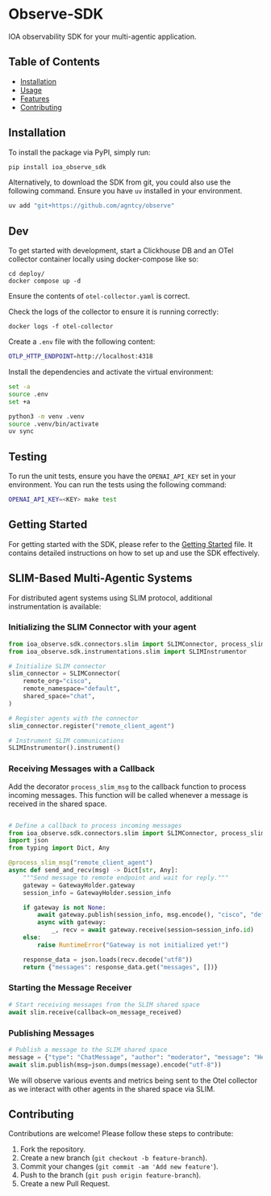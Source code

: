 # Observe-SDK

IOA observability SDK for your multi-agentic application.

## Table of Contents

- [Installation](#installation)
- [Usage](#usage)
- [Features](#features)
- [Contributing](#contributing)

## Installation

To install the package via PyPI, simply run:

```bash
pip install ioa_observe_sdk
```

Alternatively, to download the SDK from git, you could also use the following command. Ensure you have `uv` installed in your environment.

```bash
uv add "git+https://github.com/agntcy/observe"
```

## Dev

To get started with development, start a Clickhouse DB and an OTel collector container locally using docker-compose like so:

```
cd deploy/
docker compose up -d
```

Ensure the contents of `otel-collector.yaml` is correct.

Check the logs of the collector to ensure it is running correctly:

```
docker logs -f otel-collector
```

Create a `.env` file with the following content:

```bash
OTLP_HTTP_ENDPOINT=http://localhost:4318
```

Install the dependencies and activate the virtual environment:

```bash
set -a
source .env
set +a

python3 -m venv .venv
source .venv/bin/activate
uv sync
```

## Testing

To run the unit tests, ensure you have the `OPENAI_API_KEY` set in your environment. You can run the tests using the following command:

```bash
OPENAI_API_KEY=<KEY> make test
```

## Getting Started

For getting started with the SDK, please refer to the [Getting Started](https://github.com/agntcy/observe/blob/main/GETTING-STARTED.md)
 file. It contains detailed instructions on how to set up and use the SDK effectively.

## SLIM-Based Multi-Agentic Systems

For distributed agent systems using SLIM protocol, additional instrumentation is available:


### Initializing the SLIM Connector with your agent

```python
from ioa_observe.sdk.connectors.slim import SLIMConnector, process_slim_msg
from ioa_observe.sdk.instrumentations.slim import SLIMInstrumentor

# Initialize SLIM connector
slim_connector = SLIMConnector(
    remote_org="cisco",
    remote_namespace="default",
    shared_space="chat",
)

# Register agents with the connector
slim_connector.register("remote_client_agent")

# Instrument SLIM communications
SLIMInstrumentor().instrument()
```

### Receiving Messages with a Callback

Add the decorator `process_slim_msg` to the callback function to process incoming messages. This function will be called whenever a message is received in the shared space.

```python

# Define a callback to process incoming messages
from ioa_observe.sdk.connectors.slim import SLIMConnector, process_slim_msg
import json
from typing import Dict, Any

@process_slim_msg("remote_client_agent")
async def send_and_recv(msg) -> Dict[str, Any]:
    """Send message to remote endpoint and wait for reply."""
    gateway = GatewayHolder.gateway
    session_info = GatewayHolder.session_info

    if gateway is not None:
        await gateway.publish(session_info, msg.encode(), "cisco", "default", "server")
        async with gateway:
            _, recv = await gateway.receive(session=session_info.id)
    else:
        raise RuntimeError("Gateway is not initialized yet!")

    response_data = json.loads(recv.decode("utf8"))
    return {"messages": response_data.get("messages", [])}
```

### Starting the Message Receiver

```python
# Start receiving messages from the SLIM shared space
await slim.receive(callback=on_message_received)
```

### Publishing Messages

```python
# Publish a message to the SLIM shared space
message = {"type": "ChatMessage", "author": "moderator", "message": "Hello, world!"}
await slim.publish(msg=json.dumps(message).encode("utf-8"))
```

We will observe various events and metrics being sent to the Otel collector as we interact with other agents in the shared space via SLIM.

## Contributing

Contributions are welcome! Please follow these steps to contribute:

1. Fork the repository.
2. Create a new branch (`git checkout -b feature-branch`).
3. Commit your changes (`git commit -am 'Add new feature'`).
4. Push to the branch (`git push origin feature-branch`).
5. Create a new Pull Request.
